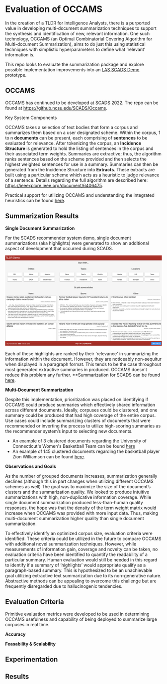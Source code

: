 # Evaluation of OCCAMS 

In the creation of a TLDR for Intelligence Analysts, there is a purported value in developing multi-document summarization techniques to support the synthesis and identification of new, relevant information. One such technology, OCCAMS (an Optimal Combinatorial Covering Algorithm for Multi-document Summarization), aims to do just this using statistical techniques with simplistic hyperparameters to define what ‘relevant’ information is.

This repo looks to evaluate the summarization package and explore possible implementation improvements into an [LAS SCADS Demo](https://commander.ncsu-las.net/commander/project/0000017f-0d34-d974-0a00-10e600000013) prototype. 

## OCCAMS 

OCCAMS has continued to be developed at SCADS 2022. The repo can be found at https://github.ncsu.edu/SCADS/Occams. 

Key System Components 

OCCAMS takes a selection of text bodies that form a corpus and summarizes them based on a user designated scheme. Within the corpus, 1 to n **documents** can be present, each comprising of **sentences** to be evaluated for relevance. After tokenizing the corpus, an **Incidence Structure** is generated to hold the listing of sentences in the corpus and their associated term weights. Summaries are extractive; thus, the algorithm ranks sentences based on the scheme provided and then selects the highest weighted sentences for use in a summary. Summaries can then be generated from the Incidence Structure into **Extracts**. These extracts are built using a particular scheme which acts as a heuristic to judge relevance of a sentence. Details regarding the full algorithm are described here: https://ieeexplore.ieee.org/document/6406475. 

Practical support for utilizing OCCAMS and understanding the integrated heuristics can be found [here](OCCAMS_user_guide.md). 

## Summarization Results 

__Single Document Summarization__ 

For the SCADS recommender system demo, single document summarizations (aka highlights) were generated to show an additional aspect of development that occurred during SCADS. 

![](docs/img/SCADSDemoHomePage.png)

Each of these highlights are ranked by their 'relevance' in summarizing the information within the document. However, they are noticeably non-sequitur when displayed in a paragraph format. This tends to be the case throughout most generated extractive summaries in produced. OCCAMS doesn't reduce this problem any further. **Summarization for SCADS can be found [here](work.ipynb). 

__Multi-Document Summarization__ 

Despite this implementation, prioritization was placed on identifying if OCCAMS could produce summaries which effectively shared information across different documents. Ideally, corpuses could be clustered, and one summary could be produced that had high coverage of the entire corpus.  Use cases could include summarizing clusters of documents that were recommended or inverting the process to utilize high-scoring summaries as the recommender system’s input to selecting new documents. 

- An example of 3 clustered documents regarding the University of Connecticut's Women's Basketball Team can be found [here](out/uconn.txt)
- An example of 145 clustered documents regarding the basketball player Zion Williamson can be found [here](out/zion.txt). 


__Observations and Goals__

As the number of grouped documents increases, summarization generally declines (although this in part changes when utilizing different OCCAMS schemes as well) The goal was to maximize the size of the document’s clusters and the summarization quality. We looked to produce intuitive summarizations with high, non-duplicative information coverage.  While single document summarization produced less-than-human quality responses, the hope was that the density of the term weight matrix would increase when OCCAMS was provided with more input data. Thus, making multi-document summarization higher quality than single document summarization. 

To effectively identify an optimized corpus size, evaluation criteria were identified. These criteria could be utilized in the future to compare OCCAMS with additional novel summarization techniques. However, while measurements of information gain, coverage and novelty can be taken, no evaluation criteria have been identified to quantify the readability of a particular summary. Human evaluation would still be needed in this regard to identify if a summary of ‘highlights’ would appropriate qualify as a paragraph-based summary. This is hypothesized to be an unachievable goal utilizing extractive text summarization due to its non-generative nature. Abstractive methods can be appealing to overcome this challenge but are frequently disregarded due to hallucinogenic tendencies. 

## Evaluation Criteria 

Primitive evaluation metrics were developed to be used in determining OCCAMS usefulness and capability of being deployed to summarize large corpuses in real time. 

__Accuracy__ 

__Feasability & Scalability__ 


## Experimentation 

## Results 